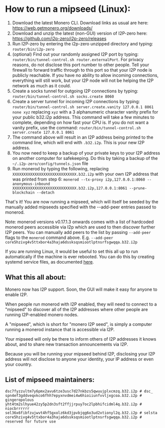 # How to run a mipseed (Linux):
1. Download the latest Monero CLI. Download links as usual are here: https://web.getmonero.org/downloads/
2. Download and unzip the latest (non-GUI) version of I2P-zero here: https://github.com/i2p-zero/i2p-zero/releases
3. Run I2P-zero by entering the i2p-zero unzipped directory and  typing: `router/bin/i2p-zero`
4. (optional) Find out your randomly assigned I2P port by typing: `router/bin/tunnel-control.sh router.externalPort`. For privacy reasons, do not disclose this port number to other people. Tell your firewall to forward traffic through to this port so that your I2P node is publicly reachable. If you have no ability to allow incoming connections, everything will still work, but your I2P node will not be helping the I2P network as much as it could.
5. Create a socks tunnel for outgoing I2P connections by typing: `router/bin/tunnel-control.sh socks.create 8060`
6. Create a server tunnel for incoming I2P connections by typing: `router/bin/tunnel-control.sh server.create.vanity 127.0.0.1 8061 none xyz` replacing `xyz` with a 3 alphanumeric character vanity prefix for your public b32.i2p address. This command will take a few minutes to complete, depending on how fast your CPU is. If you do not want a vanity prefix, use the command: `router/bin/tunnel-control.sh server.create 127.0.0.1 8061`
7. The command above will result in an I2P address being printed to the command line, which will end with `.b32.i2p`. This is your new I2P address.
8. You now need to keep a backup of your private keys to your I2P address on another computer for safekeeping. Do this by taking a backup of the `~/.i2p-zero/config/tunnels.json` file
9. Run monerod by typing the following, replacing `XXXXXXXXXXXXXXXXXXXXXXXXXXXXX.b32.i2p` with your own I2P address that was printed from step 6: `monerod --tx-proxy i2p,127.0.0.1:8060 --anonymous-inbound XXXXXXXXXXXXXXXXXXXXXXXXXXXXX.b32.i2p,127.0.0.1:8061 --prune-blockchain --detach`

That's it! You are now running a mipseed, which will itself be seeded by the manually added mipseeds specified with the --add-peer entries passed to monerod.

Note: monerod versions v0.17.1.3 onwards comes with a list of hardcoded monerod peers accessible via I2p which are used to then discover further I2P peers. You can manually add peers to the list by passing `--add-peer` flags to the `monerod` command above. E.g. `--add-peer core5hzivg4v5ttxbor4a3haja6dssksqsmiootlptnsrfsgwqqa.b32.i2p`

If you are running Linux, it would be useful to set this all up to run automatically if the machine is ever rebooted. You can do this by creating systemd service files, as documented [here](monerod-with-i2p-zero.md#setting-up-linux-services-so-that-monerod-and-i2p-zero-are-automatically-started).

## What this all about:
Monero now has I2P support. Soon, the GUI will make it easy for anyone to enable I2P.

When people run monerod with I2P enabled, they will need to connect to a "mipseed" to discover all of the I2P addresses where other people are running I2P-enabled monero nodes.

A "mipseed", which is short for "monero I2P seed", is simply a computer running a monerod instance that is accessible via I2P.

Your mipseed will only be there to inform others of I2P addresses it knows about, and to share new transaction announcements via I2P.

Because you will be running your mipseed behind I2P, disclosing your I2P address will not disclose to anyone your identity, your IP address or even your country.

## List of mipseed maintainers:
````
dsc7fyzzultm7y6pmx2avu6tze3usc7d27nkbzs5qwuujplxcmzq.b32.i2p # dsc_
spn4ef3gddveqxkco6fhh7epyxnvdmei4w6hioiiunfvvljxgcoa.b32.i2p # gingeropolous
yht4tm2slhyue42zy5p2dn3sft2ffjjrpuy7oc2lpbhifcidml4q.b32.i2p # niocbrrrrrr
sel36x6fibfzujwvt4hf5gxolz6kd3jpvbjqg6o3ud2xtionyl2q.b32.i2p # selsta
core5hzivg4v5ttxbor4a3haja6dssksqsmiootlptnsrfsgwqqa.b32.i2p # reserved for future use
````
